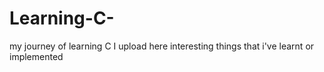 # Learning-C-

my journey of learning C
I upload here interesting things that i've learnt or implemented 
